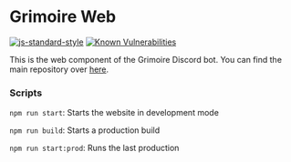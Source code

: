 # Grimoire Web

[![js-standard-style](https://img.shields.io/badge/code%20style-standard-brightgreen.svg)](https://github.com/feross/standard)
[![Known Vulnerabilities](https://snyk.io/test/github/bemacized/grimoireweb/badge.svg)](https://snyk.io/test/github/bemacized/grimoireweb)

This is the web component of the Grimoire Discord bot.
You can find the main repository over [here](https://github.com/BeMacized/Grimoire).

### Scripts

`npm run start`: Starts the website in development mode

`npm run build`: Starts a production build

`npm run start:prod`: Runs the last production 

